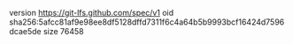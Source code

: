 version https://git-lfs.github.com/spec/v1
oid sha256:5afcc81af9e98ee8df5128dffd7311f6c4a64b5b9993bcf16424d7596dcae5de
size 76458
